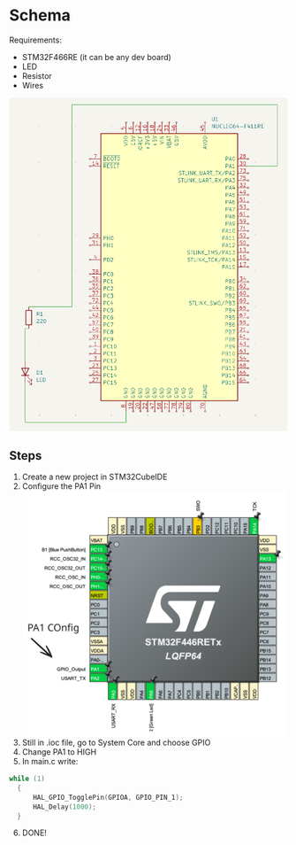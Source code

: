 # Schema

Requirements:

- STM32F466RE (it can be any dev board)
- LED
- Resistor
- Wires

![Dev Board and circuit schema](schema.png)

## Steps

1. Create a new project in STM32CubeIDE
2. Configure the PA1 Pin
   ![.ioc File](ioc_file.svg)
3. Still in .ioc file, go to System Core and choose GPIO
4. Change PA1 to HIGH
5. In main.c write:

```c
while (1)
  {
	  HAL_GPIO_TogglePin(GPIOA, GPIO_PIN_1);
	  HAL_Delay(1000);
  }
```

6. DONE!
